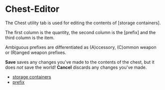 # Chest-Editor

The Chest utility tab is used for editing the contents of \[storage containers\].

The first column is the quantity, the second column is the \[prefix\] and the third column is the item.

Ambiguous prefixes are differentiated as \(A\)ccessory, \(C\)ommon weapon or \(R\)anged weapon prefixes.

**Save** saves any changes you've made to the contents of the chest, but it does _not_ save the world! **Cancel** discards any changes you've made.

* [storage containers](https://terraria.gamepedia.com/Storage_items)
* [prefix](https://terraria.gamepedia.com/Modifiers)


